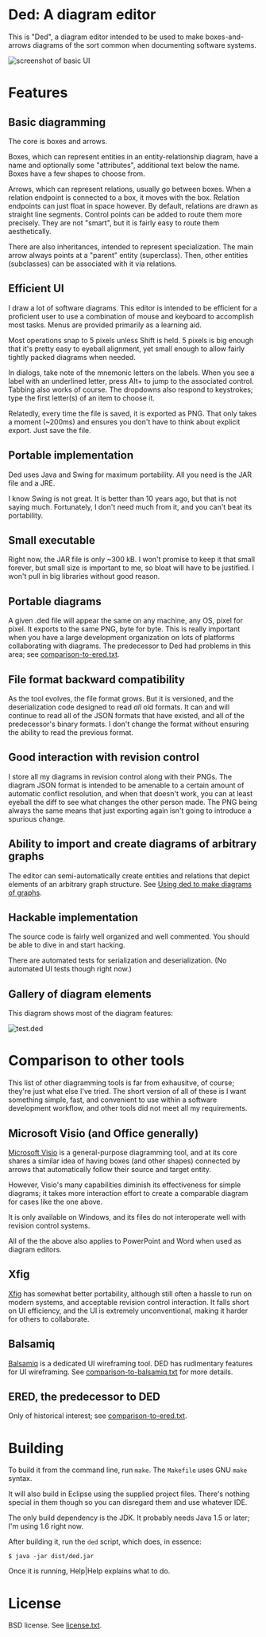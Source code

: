 # Ded: A diagram editor

This is "Ded", a diagram editor intended to be used to make
boxes-and-arrows diagrams of the sort common when documenting software
systems.

![screenshot of basic UI](doc/screenshot-basic.png)


# Features

## Basic diagramming

The core is boxes and arrows.

Boxes, which can represent entities in an entity-relationship diagram,
have a name and optionally some "attributes", additional text below
the name.  Boxes have a few shapes to choose from.

Arrows, which can represent relations, usually go between boxes.  When
a relation endpoint is connected to a box, it moves with the box.
Relation endpoints can just float in space however.  By default,
relations are drawn as straight line segments.  Control points can be
added to route them more precisely.  They are not "smart", but it is
fairly easy to route them aesthetically.

There are also inheritances, intended to represent specialization.
The main arrow always points at a "parent" entity (superclass).  Then,
other entities (subclasses) can be associated with it via relations.


## Efficient UI

I draw a lot of software diagrams.  This editor is intended to be
efficient for a proficient user to use a combination of mouse and
keyboard to accomplish most tasks.  Menus are provided primarily as a
learning aid.

Most operations snap to 5 pixels unless Shift is held.  5 pixels is
big enough that it's pretty easy to eyeball alignment, yet small
enough to allow fairly tightly packed diagrams when needed.

In dialogs, take note of the mnemonic letters on the labels.  When you
see a label with an underlined letter, press Alt+<letter> to jump to
the associated control.  Tabbing also works of course.  The dropdowns
also respond to keystrokes; type the first letter(s) of an item to
choose it.

Relatedly, every time the file is saved, it is exported as PNG.  That
only takes a moment (~200ms) and ensures you don't have to think about
explicit export.  Just save the file.


## Portable implementation

Ded uses Java and Swing for maximum portability.  All you need is the
JAR file and a JRE.

I know Swing is not great.  It is better than 10 years ago, but that
is not saying much.  Fortunately, I don't need much from it, and you
can't beat its portability.


## Small executable

Right now, the JAR file is only ~300 kB.  I won't promise to keep it
that small forever, but small size is important to me, so bloat will
have to be justified.  I won't pull in big libraries without good
reason.


## Portable diagrams

A given .ded file will appear the same on any machine, any OS, pixel
for pixel.  It exports to the same PNG, byte for byte.  This is really
important when you have a large development organization on lots of
platforms collaborating with diagrams.  The predecessor to Ded had
problems in this area; see
[comparison-to-ered.txt](doc/comparison-to-ered.txt).


## File format backward compatibility

As the tool evolves, the file format grows.  But it is versioned, and
the deserialization code designed to read *all* old formats.  It can
and will continue to read all of the JSON formats that have existed,
and all of the predecessor's binary formats.  I don't change the
format without ensuring the ability to read the previous format.


## Good interaction with revision control

I store all my diagrams in revision control along with their PNGs.  The
diagram JSON format is intended to be amenable to a certain amount of
automatic conflict resolution, and when that doesn't work, you can at
least eyeball the diff to see what changes the other person made.  The
PNG being always the same means that just exporting again isn't going
to introduce a spurious change.


## Ability to import and create diagrams of arbitrary graphs

The editor can semi-automatically create entities and relations that
depict elements of an arbitrary graph structure.  See
[Using ded to make diagrams of graphs](doc/diagrams-of-graphs.md).


## Hackable implementation

The source code is fairly well organized and well commented.  You
should be able to dive in and start hacking.

There are automated tests for serialization and deserialization.
(No automated UI tests though right now.)


## Gallery of diagram elements

This diagram shows most of the diagram features:

![test.ded](tests/test.ded.png)


# Comparison to other tools

This list of other diagramming tools is far from exhausitve, of course;
they're just what else I've tried.  The short version of all of these is
I want something simple, fast, and convenient to use within a software
development workflow, and other tools did not meet all my requirements.


## Microsoft Visio (and Office generally)

[Microsoft Visio](https://en.wikipedia.org/wiki/Microsoft_Visio) is a
general-purpose diagramming tool, and at its core shares a similar idea
of having boxes (and other shapes) connected by arrows that
automatically follow their source and target entity.

However, Visio's many capabilities diminish its effectiveness for simple
diagrams; it takes more interaction effort to create a comparable
diagram for cases like the one above.

It is only available on Windows, and its files do not interoperate well
with revision control systems.

All of the the above also applies to PowerPoint and Word when used as
diagram editors.


## Xfig

[Xfig](https://en.wikipedia.org/wiki/Xfig) has somewhat better
portability, although still often a hassle to run on modern systems, and
acceptable revision control interaction.  It falls short on UI
efficiency, and the UI is extremely unconventional, making it harder for
others to collaborate.


## Balsamiq

[Balsamiq](https://en.wikipedia.org/wiki/Balsamiq) is a dedicated UI
wireframing tool.  DED has rudimentary features for UI wireframing.
See [comparison-to-balsamiq.txt](doc/comparison-to-balsamiq.txt) for
more details.


## ERED, the predecessor to DED

Only of historical interest;
see [comparison-to-ered.txt](doc/comparison-to-ered.txt).


# Building

To build it from the command line, run `make`.  The `Makefile` uses
GNU `make` syntax.

It will also build in Eclipse using the supplied project files.
There's nothing special in them though so you can disregard them
and use whatever IDE.

The only build dependency is the JDK.  It probably needs Java 1.5 or
later; I'm using 1.6 right now.

After building it, run the `ded` script, which does, in essence:

```
$ java -jar dist/ded.jar
```

Once it is running, Help|Help explains what to do.


# License

BSD license.  See [license.txt](license.txt).
